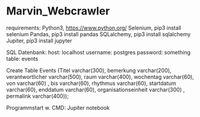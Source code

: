# Marvin_Webcrawler

requirements: 
Python3, https://www.python.org/
Selenium, pip3 install selenium
Pandas, pip3 install pandas
SQLalchemy, pip3 install sqlalchemy
Jupiter, pip3 install jupyter

SQL Datenbank:
host: localhost
username: postgres
password: something
table: events

Create Table Events (Titel varchar(300), bemerkung varchar(200), verantwortlicher varchar(500), raum varchar(400),  wochentag varchar(60), von varchar(60)
					 , bis varchar(60), rhythmus varchar(60), startdatum varchar(60), enddatum varchar(60), organisationseinheit varchar(300)
					 , permalink varchar(400));


Programmstart w. CMD: Jupiter notebook
